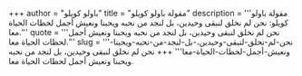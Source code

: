 +++
author = "باولو كويلو"
title = "مقولة باولو كويلو"
description = '''مقولة باولو كويلو: نحن لم نخلق لنبقى وحيدين، بل لنجد من نحبه ويحبنا ونعيش أجمل لحظات الحياة معا.'''
quote = '''نحن لم نخلق لنبقى وحيدين، بل لنجد من نحبه ويحبنا ونعيش أجمل لحظات الحياة معا.'''
slug = '''نحن-لم-نخلق-لنبقى-وحيدين،-بل-لنجد-من-نحبه-ويحبنا-ونعيش-أجمل-لحظات-الحياة-معا'''
+++
نحن لم نخلق لنبقى وحيدين، بل لنجد من نحبه ويحبنا ونعيش أجمل لحظات الحياة معا.
